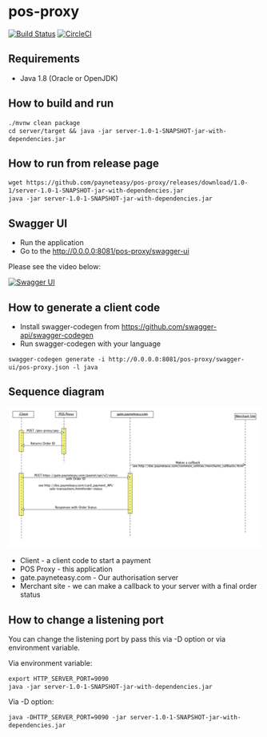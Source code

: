 # pos-proxy

[![Build Status](https://travis-ci.org/payneteasy/pos-proxy.svg?branch=master)](https://travis-ci.org/payneteasy/pos-proxy)
[![CircleCI](https://circleci.com/gh/payneteasy/pos-proxy.svg?style=svg)](https://circleci.com/gh/payneteasy/pos-proxy)

## Requirements

* Java 1.8 (Oracle or OpenJDK)

## How to build and run

```
./mvnw clean package
cd server/target && java -jar server-1.0-1-SNAPSHOT-jar-with-dependencies.jar
```

## How to run from release page

```
wget https://github.com/payneteasy/pos-proxy/releases/download/1.0-1/server-1.0-1-SNAPSHOT-jar-with-dependencies.jar
java -jar server-1.0-1-SNAPSHOT-jar-with-dependencies.jar
```

## Swagger UI

* Run the application
* Go to the http://0.0.0.0:8081/pos-proxy/swagger-ui

Please see the video below:

[![Swagger UI](https://img.youtube.com/vi/_A6wEbFHIOI/0.jpg)](https://youtu.be/_A6wEbFHIOI)

## How to generate a client code

* Install swagger-codegen from https://github.com/swagger-api/swagger-codegen
* Run swagger-codegen with your language
```
swagger-codegen generate -i http://0.0.0.0:8081/pos-proxy/swagger-ui/pos-proxy.json -l java
```

## Sequence diagram

![Sequence diagram](https://raw.githubusercontent.com/payneteasy/pos-proxy/master/doc/diagram.png)

* Client - a client code to start a payment
* POS Proxy - this application
* gate.payneteasy.com - Our authorisation server
* Merchant site - we can make a callback to your server with a final order status

## How to change a listening port

You can change the listening port by pass this via -D option or via environment variable.

Via environment variable:
```
export HTTP_SERVER_PORT=9090
java -jar server-1.0-1-SNAPSHOT-jar-with-dependencies.jar
```

Via -D option:
```
java -DHTTP_SERVER_PORT=9090 -jar server-1.0-1-SNAPSHOT-jar-with-dependencies.jar
```
